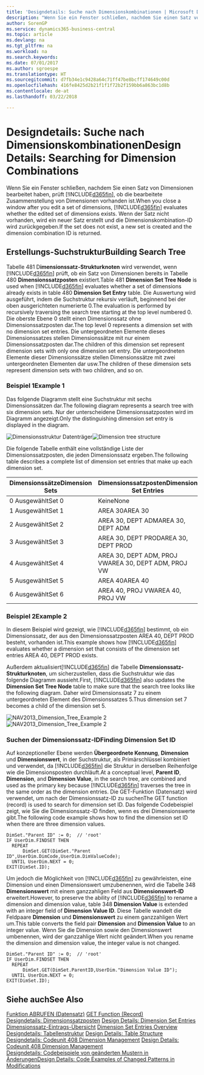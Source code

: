 ```yaml
---
title: 'Designdetails: Suche nach Dimensionskombinationen | Microsoft Docs'
description: "Wenn Sie ein Fenster schließen, nachdem Sie einen Satz von Dimensionen bearbeitet haben, prüft Business Central, ob die bearbeitete Zusammenstellung von Dimensionen vorhanden ist. Wenn der Satz nicht vorhanden, wird ein neuer Satz erstellt und die Dimensionskombination-ID wird zurückgegeben."
author: SorenGP
ms.service: dynamics365-business-central
ms.topic: article
ms.devlang: na
ms.tgt_pltfrm: na
ms.workload: na
ms.search.keywords: 
ms.date: 07/01/2017
ms.author: sgroespe
ms.translationtype: HT
ms.sourcegitcommit: d7fb34e1c9428a64c71ff47be8bcff174649c00d
ms.openlocfilehash: 416fe8425d2b21f1f1f72b2f159bb6a863bc1d8b
ms.contentlocale: de-at
ms.lasthandoff: 03/22/2018

---
```

# <a name="design-details-searching-for-dimension-combinations"></a><span data-ttu-id="97c77-104">Designdetails: Suche nach Dimensionskombinationen</span><span class="sxs-lookup"><span data-stu-id="97c77-104">Design Details: Searching for Dimension Combinations</span></span>
<span data-ttu-id="97c77-105">Wenn Sie ein Fenster schließen, nachdem Sie einen Satz von Dimensionen bearbeitet haben, prüft [!INCLUDE[d365fin](includes/d365fin_md.md)], ob die bearbeitete Zusammenstellung von Dimensionen vorhanden ist.</span><span class="sxs-lookup"><span data-stu-id="97c77-105">When you close a window after you edit a set of dimensions, [!INCLUDE[d365fin](includes/d365fin_md.md)] evaluates whether the edited set of dimensions exists.</span></span> <span data-ttu-id="97c77-106">Wenn der Satz nicht vorhanden, wird ein neuer Satz erstellt und die Dimensionskombination-ID wird zurückgegeben.</span><span class="sxs-lookup"><span data-stu-id="97c77-106">If the set does not exist, a new set is created and the dimension combination ID is returned.</span></span>  

## <a name="building-search-tree"></a><span data-ttu-id="97c77-107">Erstellungs-Suchstruktur</span><span class="sxs-lookup"><span data-stu-id="97c77-107">Building Search Tree</span></span>  
 <span data-ttu-id="97c77-108">Tabelle 481 D**imensionssatz-Strukturknoten** wird verwendet, wenn [!INCLUDE[d365fin](includes/d365fin_md.md)] prüft, ob ein Satz von Dimensionen bereits in Tabelle 480 **Dimensionssatzposten** existiert.</span><span class="sxs-lookup"><span data-stu-id="97c77-108">Table 481 **Dimension Set Tree Node** is used when [!INCLUDE[d365fin](includes/d365fin_md.md)] evaluates whether a set of dimensions already exists in table 480 **Dimension Set Entry** table.</span></span> <span data-ttu-id="97c77-109">Die Auswertung wird ausgeführt, indem die Suchstruktur rekursiv verläuft, beginnend bei der oben ausgerichteten numerierte 0.</span><span class="sxs-lookup"><span data-stu-id="97c77-109">The evaluation is performed by recursively traversing the search tree starting at the top level numbered 0.</span></span> <span data-ttu-id="97c77-110">Die oberste Ebene 0 stellt einen Dimensionssatz ohne Dimensionssatzposten dar.</span><span class="sxs-lookup"><span data-stu-id="97c77-110">The top level 0 represents a dimension set with no dimension set entries.</span></span> <span data-ttu-id="97c77-111">Die untergeordneten Elemente dieses Dimensionssatzes stellen Dimensionssätze mit nur einem Dimensionssatzposten dar.</span><span class="sxs-lookup"><span data-stu-id="97c77-111">The children of this dimension set represent dimension sets with only one dimension set entry.</span></span> <span data-ttu-id="97c77-112">Die untergeordneten Elemente dieser Dimensionssätze stellen Dimensionssätze mit zwei untergeordneten Elementen dar usw.</span><span class="sxs-lookup"><span data-stu-id="97c77-112">The children of these dimension sets represent dimension sets with two children, and so on.</span></span>  

### <a name="example-1"></a><span data-ttu-id="97c77-113">Beispiel 1</span><span class="sxs-lookup"><span data-stu-id="97c77-113">Example 1</span></span>  
 <span data-ttu-id="97c77-114">Das folgende Diagramm stellt eine Suchstruktur mit sechs Dimensionssätzen dar.</span><span class="sxs-lookup"><span data-stu-id="97c77-114">The following diagram represents a search tree with six dimension sets.</span></span> <span data-ttu-id="97c77-115">Nur der unterscheidene Dimensionssatzposten wird im Diagramm angezeigt.</span><span class="sxs-lookup"><span data-stu-id="97c77-115">Only the distinguishing dimension set entry is displayed in the diagram.</span></span>  

 <span data-ttu-id="97c77-116">![Dimensionsstruktur Datenträger](media/nav2013_dimension_tree.png "NAV2013_Dimension_Tree")</span><span class="sxs-lookup"><span data-stu-id="97c77-116">![Dimension tree structure](media/nav2013_dimension_tree.png "NAV2013_Dimension_Tree")</span></span>  

 <span data-ttu-id="97c77-117">Die folgende Tabelle enthält eine vollständige Liste der Dimensionssatzposten, die jeden Dimensionssatz ergeben.</span><span class="sxs-lookup"><span data-stu-id="97c77-117">The following table describes a complete list of dimension set entries that make up each dimension set.</span></span>  

|<span data-ttu-id="97c77-118">Dimensionssätze</span><span class="sxs-lookup"><span data-stu-id="97c77-118">Dimension Sets</span></span>|<span data-ttu-id="97c77-119">Dimensionssatzposten</span><span class="sxs-lookup"><span data-stu-id="97c77-119">Dimension Set Entries</span></span>|  
|--------------------|---------------------------|  
|<span data-ttu-id="97c77-120">0 Ausgewählt</span><span class="sxs-lookup"><span data-stu-id="97c77-120">Set 0</span></span>|<span data-ttu-id="97c77-121">Keine</span><span class="sxs-lookup"><span data-stu-id="97c77-121">None</span></span>|  
|<span data-ttu-id="97c77-122">1 Ausgewählt</span><span class="sxs-lookup"><span data-stu-id="97c77-122">Set 1</span></span>|<span data-ttu-id="97c77-123">AREA 30</span><span class="sxs-lookup"><span data-stu-id="97c77-123">AREA 30</span></span>|  
|<span data-ttu-id="97c77-124">2 Ausgewählt</span><span class="sxs-lookup"><span data-stu-id="97c77-124">Set 2</span></span>|<span data-ttu-id="97c77-125">AREA 30, DEPT ADM</span><span class="sxs-lookup"><span data-stu-id="97c77-125">AREA 30, DEPT ADM</span></span>|  
|<span data-ttu-id="97c77-126">3 Ausgewählt</span><span class="sxs-lookup"><span data-stu-id="97c77-126">Set 3</span></span>|<span data-ttu-id="97c77-127">AREA 30, DEPT PROD</span><span class="sxs-lookup"><span data-stu-id="97c77-127">AREA 30, DEPT PROD</span></span>|  
|<span data-ttu-id="97c77-128">4 Ausgewählt</span><span class="sxs-lookup"><span data-stu-id="97c77-128">Set 4</span></span>|<span data-ttu-id="97c77-129">AREA 30, DEPT ADM, PROJ VW</span><span class="sxs-lookup"><span data-stu-id="97c77-129">AREA 30, DEPT ADM, PROJ VW</span></span>|  
|<span data-ttu-id="97c77-130">5 Ausgewählt</span><span class="sxs-lookup"><span data-stu-id="97c77-130">Set 5</span></span>|<span data-ttu-id="97c77-131">AREA 40</span><span class="sxs-lookup"><span data-stu-id="97c77-131">AREA 40</span></span>|  
|<span data-ttu-id="97c77-132">6 Ausgewählt</span><span class="sxs-lookup"><span data-stu-id="97c77-132">Set 6</span></span>|<span data-ttu-id="97c77-133">AREA 40, PROJ VW</span><span class="sxs-lookup"><span data-stu-id="97c77-133">AREA 40, PROJ VW</span></span>|  

### <a name="example-2"></a><span data-ttu-id="97c77-134">Beispiel 2</span><span class="sxs-lookup"><span data-stu-id="97c77-134">Example 2</span></span>  
 <span data-ttu-id="97c77-135">In diesem Beispiel wird gezeigt, wie [!INCLUDE[d365fin](includes/d365fin_md.md)] bestimmt, ob ein Dimensionssatz, der aus den Dimensionssatzposten AREA 40, DEPT PROD besteht, vorhanden ist.</span><span class="sxs-lookup"><span data-stu-id="97c77-135">This example shows how [!INCLUDE[d365fin](includes/d365fin_md.md)] evaluates whether a dimension set that consists of the dimension set entries AREA 40, DEPT PROD exists.</span></span>  

 <span data-ttu-id="97c77-136">Außerdem aktualisiert[!INCLUDE[d365fin](includes/d365fin_md.md)] die Tabelle **Dimensionssatz-Strukturknoten**, um sicherzustellen, dass die Suchstruktur wie das folgende Diagramm aussieht.</span><span class="sxs-lookup"><span data-stu-id="97c77-136">First, [!INCLUDE[d365fin](includes/d365fin_md.md)] also updates the **Dimension Set Tree Node** table to make sure that the search tree looks like the following diagram.</span></span> <span data-ttu-id="97c77-137">Daher wird Dimensionssatz 7 zu einem untergeordneten Element des Dimensionssatzes 5.</span><span class="sxs-lookup"><span data-stu-id="97c77-137">Thus dimension set 7 becomes a child of the dimension set 5.</span></span>  

 <span data-ttu-id="97c77-138">![NAV2013&#95;Dimension&#95;Tree&#95;Example 2](media/nav2013_dimension_tree_example2.png "NAV2013_Dimension_Tree_Example2")</span><span class="sxs-lookup"><span data-stu-id="97c77-138">![NAV2013&#95;Dimension&#95;Tree&#95;Example 2](media/nav2013_dimension_tree_example2.png "NAV2013_Dimension_Tree_Example2")</span></span>  

### <a name="finding-dimension-set-id"></a><span data-ttu-id="97c77-139">Suchen der Dimensionssatz-ID</span><span class="sxs-lookup"><span data-stu-id="97c77-139">Finding Dimension Set ID</span></span>  
 <span data-ttu-id="97c77-140">Auf konzeptioneller Ebene werden **Übergeordnete Kennung**, **Dimension** und **Dimensionswert**, in der Suchstruktur, als Primärschlüssel kombiniert und verwendet, da [!INCLUDE[d365fin](includes/d365fin_md.md)] die Struktur in derselben Reihenfolge wie die Dimensionsposten durchläuft.</span><span class="sxs-lookup"><span data-stu-id="97c77-140">At a conceptual level, **Parent ID**, **Dimension**, and **Dimension Value**, in the search tree, are combined and used as the primary key because [!INCLUDE[d365fin](includes/d365fin_md.md)] traverses the tree in the same order as the dimension entries.</span></span> <span data-ttu-id="97c77-141">Die GET-Funktion (Datensatz) wird verwendet, um nach der Dimensionssatz-ID zu suchen</span><span class="sxs-lookup"><span data-stu-id="97c77-141">The GET function (record) is used to search for dimension set ID.</span></span> <span data-ttu-id="97c77-142">Das folgende Codebeispiel zeigt, wie Sie die Dimensionssatz-ID finden, wenn es drei Dimensionswerte gibt.</span><span class="sxs-lookup"><span data-stu-id="97c77-142">The following code example shows how to find the dimension set ID when there are three dimension values.</span></span>  

```  
DimSet."Parent ID" := 0;  // 'root'  
IF UserDim.FINDSET THEN  
  REPEAT  
      DimSet.GET(DimSet."Parent ID",UserDim.DimCode,UserDim.DimValueCode);  
  UNTIL UserDim.NEXT = 0;  
EXIT(DimSet.ID);  

```  

 <span data-ttu-id="97c77-143">Um jedoch die Möglichkeit von [!INCLUDE[d365fin](includes/d365fin_md.md)] zu gewährleisten, eine Dimension und einen Dimensionswert umzubenennen, wird die Tabelle 348 **Dimensionswert** mit einem ganzzahligen Feld aus **Dimensionswert-ID** erweitert.</span><span class="sxs-lookup"><span data-stu-id="97c77-143">However, to preserve the ability of [!INCLUDE[d365fin](includes/d365fin_md.md)] to rename a dimension and dimension value, table 348 **Dimension Value** is extended with an integer field of **Dimension Value ID**.</span></span> <span data-ttu-id="97c77-144">Diese Tabelle wandelt die Feldpaare **Dimension** und **Dimensionswert** zu einem ganzzahligen Wert um.</span><span class="sxs-lookup"><span data-stu-id="97c77-144">This table converts the field pair **Dimension** and **Dimension Value** to an integer value.</span></span> <span data-ttu-id="97c77-145">Wenn Sie die Dimension sowie den Dimensionswert umbenennen, wird der ganzzahlige Wert nicht geändert.</span><span class="sxs-lookup"><span data-stu-id="97c77-145">When you rename the dimension and dimension value, the integer value is not changed.</span></span>  

```  
DimSet."Parent ID" := 0;  // 'root'  
IF UserDim.FINDSET THEN  
  REPEAT  
      DimSet.GET(DimSet.ParentID,UserDim."Dimension Value ID");  
  UNTIL UserDim.NEXT = 0;  
EXIT(DimSet.ID);  

```  

## <a name="see-also"></a><span data-ttu-id="97c77-146">Siehe auch</span><span class="sxs-lookup"><span data-stu-id="97c77-146">See Also</span></span>  
 <span data-ttu-id="97c77-147">[Funktion ABRUFEN (Datensatz)](/dynamics-nav/GET-Function--Record-)  </span><span class="sxs-lookup"><span data-stu-id="97c77-147">[GET Function (Record)](/dynamics-nav/GET-Function--Record-)  </span></span>  
 <span data-ttu-id="97c77-148">[Designdetails: Dimensionssatzposten](design-details-dimension-set-entries.md) </span><span class="sxs-lookup"><span data-stu-id="97c77-148">[Design Details: Dimension Set Entries](design-details-dimension-set-entries.md) </span></span>  
 <span data-ttu-id="97c77-149">[Dimensionssatz-Eintrags-Übersicht](design-details-dimension-set-entries-overview.md) </span><span class="sxs-lookup"><span data-stu-id="97c77-149">[Dimension Set Entries Overview](design-details-dimension-set-entries-overview.md) </span></span>  
 <span data-ttu-id="97c77-150">[Designdetails: Tabellenstruktur](design-details-table-structure.md) </span><span class="sxs-lookup"><span data-stu-id="97c77-150">[Design Details: Table Structure](design-details-table-structure.md) </span></span>  
 <span data-ttu-id="97c77-151">[Designdetails: Codeunit 408 Dimension Management](design-details-codeunit-408-dimension-management.md) </span><span class="sxs-lookup"><span data-stu-id="97c77-151">[Design Details: Codeunit 408 Dimension Management](design-details-codeunit-408-dimension-management.md) </span></span>  
 [<span data-ttu-id="97c77-152">Designdetails: Codebeispiele von geänderten Mustern in Änderungen</span><span class="sxs-lookup"><span data-stu-id="97c77-152">Design Details: Code Examples of Changed Patterns in Modifications</span></span>](design-details-code-examples-of-changed-patterns-in-modifications.md)

